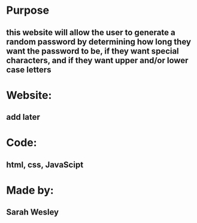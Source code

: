 # Purpose
## this website will allow the user to generate a random password by determining how long they want the password to be, if they want special characters, and if they want upper and/or lower case letters

# Website:
## add later

# Code:
## html, css, JavaScipt

# Made by:
## Sarah Wesley

